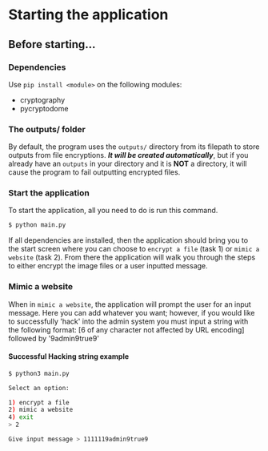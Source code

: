 # Starting the application

## Before starting...

### Dependencies

Use `pip install <module>` on the following modules:
- cryptography
- pycryptodome

### The outputs/ folder

By default, the program uses the `outputs/` directory from its filepath to store outputs from file encryptions. ***It will be created automatically***, but if you already have an `outputs` in your directory and it is **NOT** a directory, it will cause the program to fail outputting encrypted files.

### Start the application

To start the application, all you need to do is run this command.

```bash
$ python main.py
```

If all dependencies are installed, then the application should bring you to the start screen where you can choose to `encrypt a file` (task 1) or `mimic a website` (task 2). From there the application will walk you through the steps to either encrypt the image files or a user inputted message.

### Mimic a website

When in `mimic a website`, the application will prompt the user for an input message. Here you can add whatever you want; however, if you would like to successfully 'hack' into the admin system you must input a string with the following format: [6 of any character not affected by URL encoding] followed by '9admin9true9'

#### Successful Hacking string example

```bash
$ python3 main.py

Select an option:

1) encrypt a file
2) mimic a website
4) exit
> 2

Give input message > 1111119admin9true9
```
